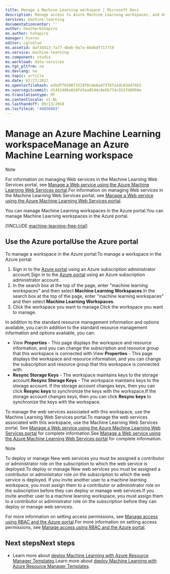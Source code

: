 ```yaml
---
title: Manage a Machine Learning workspace | Microsoft Docs
description: Manage access to Azure Machine Learning workspaces, and deploy and manage ML API web services
services: machine-learning
documentationcenter: ''
author: heatherbshapiro
ms.author: hshapiro
manager: hjerez
editor: cgronlun
ms.assetid: daf3d413-7a77-4beb-9a7a-6b4bdf717719
ms.service: machine-learning
ms.component: studio
ms.workload: data-services
ms.tgt_pltfrm: na
ms.devlang: na
ms.topic: article
ms.date: 02/27/2017
ms.openlocfilehash: e1bdff6398f3229f8cde6e47376fa1dc03dd74b2
ms.sourcegitcommit: d1451406a010fd3aa854dc8e5b77dc5537d8050e
ms.translationtype: MT
ms.contentlocale: nl-NL
ms.lasthandoff: 09/13/2018
ms.locfileid: "44856803"
---
```

# <a name="manage-an-azure-machine-learning-workspace"></a><span data-ttu-id="6fa4a-103">Manage an Azure Machine Learning workspace</span><span class="sxs-lookup"><span data-stu-id="6fa4a-103">Manage an Azure Machine Learning workspace</span></span>

> [!NOTE]
> <span data-ttu-id="6fa4a-104">For information on managing Web services in the Machine Learning Web Services portal, see [Manage a Web service using the Azure Machine Learning Web Services portal](manage-new-webservice.md).</span><span class="sxs-lookup"><span data-stu-id="6fa4a-104">For information on managing Web services in the Machine Learning Web Services portal, see [Manage a Web service using the Azure Machine Learning Web Services portal](manage-new-webservice.md).</span></span>
> 
> 

<span data-ttu-id="6fa4a-105">You can manage Machine Learning workspaces in the Azure portal.</span><span class="sxs-lookup"><span data-stu-id="6fa4a-105">You can manage Machine Learning workspaces in the Azure portal.</span></span>

[!INCLUDE [machine-learning-free-trial](../../../includes/machine-learning-free-trial.md)]

## <a name="use-the-azure-portal"></a><span data-ttu-id="6fa4a-106">Use the Azure portal</span><span class="sxs-lookup"><span data-stu-id="6fa4a-106">Use the Azure portal</span></span>

<span data-ttu-id="6fa4a-107">To manage a workspace in the Azure portal:</span><span class="sxs-lookup"><span data-stu-id="6fa4a-107">To manage a workspace in the Azure portal:</span></span>

1. <span data-ttu-id="6fa4a-108">Sign in to the [Azure portal](https://portal.azure.com/) using an Azure subscription administrator account.</span><span class="sxs-lookup"><span data-stu-id="6fa4a-108">Sign in to the [Azure portal](https://portal.azure.com/) using an Azure subscription administrator account.</span></span>
2. <span data-ttu-id="6fa4a-109">In the search box at the top of the page, enter "machine learning workspaces" and then select **Machine Learning Workspaces**.</span><span class="sxs-lookup"><span data-stu-id="6fa4a-109">In the search box at the top of the page, enter "machine learning workspaces" and then select **Machine Learning Workspaces**.</span></span>
3. <span data-ttu-id="6fa4a-110">Click the workspace you want to manage.</span><span class="sxs-lookup"><span data-stu-id="6fa4a-110">Click the workspace you want to manage.</span></span>

<span data-ttu-id="6fa4a-111">In addition to the standard resource management information and options available, you can:</span><span class="sxs-lookup"><span data-stu-id="6fa4a-111">In addition to the standard resource management information and options available, you can:</span></span>

- <span data-ttu-id="6fa4a-112">View **Properties** - This page displays the workspace and resource information, and you can change the subscription and resource group that this workspace is connected with.</span><span class="sxs-lookup"><span data-stu-id="6fa4a-112">View **Properties** - This page displays the workspace and resource information, and you can change the subscription and resource group that this workspace is connected with.</span></span>
- <span data-ttu-id="6fa4a-113">**Resync Storage Keys** - The workspace maintains keys to the storage account.</span><span class="sxs-lookup"><span data-stu-id="6fa4a-113">**Resync Storage Keys** - The workspace maintains keys to the storage account.</span></span> <span data-ttu-id="6fa4a-114">If the storage account changes keys, then you can click **Resync keys** to synchronize the keys with the workspace.</span><span class="sxs-lookup"><span data-stu-id="6fa4a-114">If the storage account changes keys, then you can click **Resync keys** to synchronize the keys with the workspace.</span></span>

<span data-ttu-id="6fa4a-115">To manage the web services associated with this workspace, use the Machine Learning Web Services portal.</span><span class="sxs-lookup"><span data-stu-id="6fa4a-115">To manage the web services associated with this workspace, use the Machine Learning Web Services portal.</span></span> <span data-ttu-id="6fa4a-116">See [Manage a Web service using the Azure Machine Learning Web Services portal](manage-new-webservice.md) for complete information.</span><span class="sxs-lookup"><span data-stu-id="6fa4a-116">See [Manage a Web service using the Azure Machine Learning Web Services portal](manage-new-webservice.md) for complete information.</span></span>

> [!NOTE]
> <span data-ttu-id="6fa4a-117">To deploy or manage New web services you must be assigned a contributor or administrator role on the subscription to which the web service is deployed.</span><span class="sxs-lookup"><span data-stu-id="6fa4a-117">To deploy or manage New web services you must be assigned a contributor or administrator role on the subscription to which the web service is deployed.</span></span> <span data-ttu-id="6fa4a-118">If you invite another user to a machine learning workspace, you must assign them to a contributor or administrator role on the subscription before they can deploy or manage web services.</span><span class="sxs-lookup"><span data-stu-id="6fa4a-118">If you invite another user to a machine learning workspace, you must assign them to a contributor or administrator role on the subscription before they can deploy or manage web services.</span></span> 
> 
><span data-ttu-id="6fa4a-119">For more information on setting access permissions, see [Manage access using RBAC and the Azure portal](../../role-based-access-control/role-assignments-portal.md).</span><span class="sxs-lookup"><span data-stu-id="6fa4a-119">For more information on setting access permissions, see [Manage access using RBAC and the Azure portal](../../role-based-access-control/role-assignments-portal.md).</span></span>

## <a name="next-steps"></a><span data-ttu-id="6fa4a-120">Next steps</span><span class="sxs-lookup"><span data-stu-id="6fa4a-120">Next steps</span></span>
* <span data-ttu-id="6fa4a-121">Learn more about [deploy Machine Learning with Azure Resource Manager Templates](deploy-with-resource-manager-template.md).</span><span class="sxs-lookup"><span data-stu-id="6fa4a-121">Learn more about [deploy Machine Learning with Azure Resource Manager Templates](deploy-with-resource-manager-template.md).</span></span> 